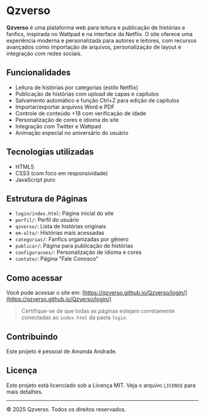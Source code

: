 # Qzverso

**Qzverso** é uma plataforma web para leitura e publicação de histórias e fanfics, inspirada no Wattpad e na interface da Netflix. O site oferece uma experiência moderna e personalizada para autores e leitores, com recursos avançados como importação de arquivos, personalização de layout e integração com redes sociais.

## Funcionalidades

- Leitura de histórias por categorias (estilo Netflix)
- Publicação de histórias com upload de capas e capítulos
- Salvamento automático e função Ctrl+Z para edição de capítulos
- Importar/exportar arquivos Word e PDF
- Controle de conteúdo +18 com verificação de idade
- Personalização de cores e idioma do site
- Integração com Twitter e Wattpad
- Animação especial no aniversário do usuário

## Tecnologias utilizadas

- HTML5
- CSS3 (com foco em responsividade)
- JavaScript puro

## Estrutura de Páginas

- `login/index.html`: Página inicial do site
- `perfil/`: Perfil do usuário
- `qzverso/`: Lista de histórias originais
- `em-alta/`: Histórias mais acessadas
- `categorias/`: Fanfics organizadas por gênero
- `publicar/`: Página para publicação de histórias
- `configuracoes/`: Personalização de idioma e cores
- `contato/`: Página "Fale Conosco"

## Como acessar

Você pode acessar o site em: [https://qzverso.github.io/Qzverso/login/](https://qzverso.github.io/Qzverso/login/)

> Certifique-se de que todas as páginas estejam corretamente conectadas ao `index.html` da pasta `login`.

## Contribuindo

Este projeto é pessoal de Amanda Andrade.

## Licença

Este projeto está licenciado sob a Licença MIT. Veja o arquivo `LICENSE` para mais detalhes.

---

&copy; 2025 Qzverso. Todos os direitos reservados.
